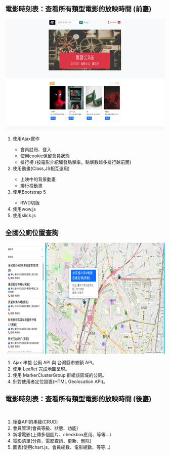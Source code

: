 <h2>電影時刻表：查看所有類型電影的放映時間 (前臺)</h2>
<img src="img/font-end.jpg" height="350" alt="">
<ol>
<li>使用Ajax實作</li>
<ul>
<li>會員註冊、登入</li>
<li>使用cookie保留會員狀態</li>
<li>排行榜&nbsp;(按電影介紹觸發點擊率，點擊數越多排行越前面)</li>
</ul>
<li>使用動畫(Class,JS相互運用)</li>
<ul>
<li>上映中的背景動畫</li>
<li>排行榜動畫</li>
</ul>
<li>使用Bootstrap 5</li>
<ul>
<li>RWD切版</li>
</ul>
<li>使用wow.js</li>
<li>使用slick.js</li>
</ol>
<h2>全國公廁位置查詢</h2>
<img src="img/map.jpg" height="350" alt="">
<ol>
<li>Ajax 串接 公廁 API  與 台灣縣市鄉鎮 API。</li>
<li>使用 Leaflet 完成地圖呈現。</li>
<li>使用 MarkerClusterGroup 群組該區域的公廁。</li>
<li>針對使用者定位設置(HTML Geolocation API)。</li>
</ol>
<h2>電影時刻表：查看所有類型電影的放映時間 (後臺)</h2>
<img src="img/-end.jpg" height="350" alt="">
<ol>
<li>後臺API的串接(CRUD)</li>
<li> 會員管理(會員等級、狀態、功能)</li>
<li>新增電影(上傳多個圖片、checkbox應用、等等...)</li>
<li>電影清單(分頁、電影查詢、更新、刪除)</li>
<li>圖表(使用chart.js，會員總數、電影總數、等等...)</li>
</ol>


